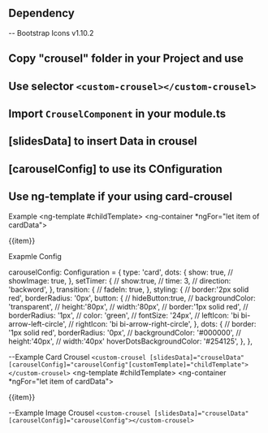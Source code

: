 ## Dependency

-- Bootstrap Icons v1.10.2

## Copy "crousel" folder in your Project and use

## Use selector `<custom-crousel></custom-crousel>`

## Import `CrouselComponent` in your module.ts

## [slidesData] to insert Data in crousel

## [carouselConfig] to use its COnfiguration

## Use ng-template if your using card-crousel 
Example   <ng-template #childTemplate>
        <ng-container *ngFor="let item of cardData">
            <div class="slide-card">
                <!-- Changeable  -->
                <span>{{item}}</span>
            </div>
        </ng-container>
    </ng-template>

Exapmle Config

carouselConfig: Configuration = {
    type: 'card',
    dots: {
      show: true,
      // showImage: true,
    },
    setTimer: {
      // show:true,
      // time: 3,
      // direction: 'backword',
    },
    transition: {
      // fadeIn: true,
    },
    styling: {
      // border:'2px solid red',
      borderRadius: '0px',
      button: {
        // hideButton:true,
        // backgroundColor: 'transparent',
        // height:'80px',
        // width:'80px',
        // border:'1px solid red',
        // borderRadius: '1px',
        // color: 'green',
        // fontSize: '24px',
        // leftIcon: 'bi bi-arrow-left-circle',
        // rightIcon: 'bi bi-arrow-right-circle',
      },
      dots: {
        // border: '1px solid red',
        borderRadius: '0px',
        // backgroundColor: '#000000',
        // height:'40px',
        // width:'40px'
        hoverDotsBackgroundColor: '#254125',
      },
    },

--Example Card Crousel 
    `<custom-crousel [slidesData]="crouselData" [carouselConfig]="carouselConfig"[customTemplate]="childTemplate"></custom-crousel>`
    <ng-template #childTemplate>
        <ng-container *ngFor="let item of cardData">
            <div class="slide-card">
                <!-- Changeable  -->
                <span>{{item}}</span>
            </div>
        </ng-container>
    </ng-template>

--Example Image Crousel
`<custom-crousel [slidesData]="crouselData" [carouselConfig]="carouselConfig"></custom-crousel>`